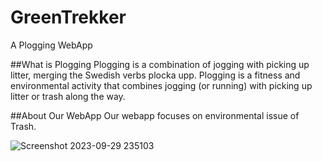# GreenTrekker 
A Plogging WebApp

##What is Plogging
Plogging is a combination of jogging with picking up litter, merging the Swedish verbs plocka upp.
Plogging is a fitness and environmental activity that combines jogging (or running) with picking up litter or trash along the way.

##About Our WebApp
Our webapp focuses on environmental issue of Trash. 




![Screenshot 2023-09-29 235103](https://github.com/khushi463-tyagi/GFG_ECOTECH/assets/66127538/cb1d4a95-736a-4238-bbe6-629422718e60)
